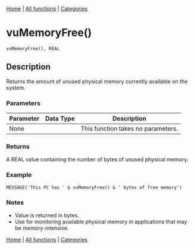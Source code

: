 [Home](../index.md) | [All functions](index.md) | [Categories](../categories/index.md)

# vuMemoryFree()

```Prototype
vuMemoryFree(), REAL
```


## Description
Returns the amount of unused physical memory currently available on the system.

### Parameters

| Parameter | Data Type | Description |
|-----------|-----------|-------------|
| None      |          | This function takes no parameters. |

### Returns
A REAL value containing the number of bytes of unused physical memory.

### Example

```Clarion
MESSAGE('This PC has ' & vuMemoryFree() & ' bytes of free memory')
```

### Notes
- Value is returned in bytes.  
- Use for monitoring available physical memory in applications that may be memory-intensive.

[Home](../index.md) | [All functions](index.md) | [Categories](../categories/index.md)

